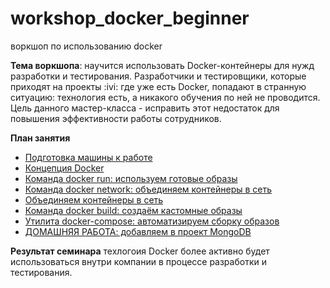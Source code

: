 # workshop_docker_beginner

воркшоп по использованию docker

**Тема воркшопа**: научится использовать Docker-контейнеры для нужд разработки и тестирования.
Разработчики и тестировщики, которые приходят на проекты :ivi: где уже есть Docker, попадают в странную ситуацию: технология есть, а никакого обучения по ней не проводится. Цель данного мастер-класса - исправить этот недостаток для повышения эффективности работы сотрудников.

**План занятия**
* [Подготовка машины к работе](./slides/environment_start_up.md)
* [Концепция Docker](./slides/docker_intro.md)
* [Команда docker run: используем готовые образы](./slides/docker_run.md)
* [Команда docker network: объединяем контейнеры в сеть](./slides/docker_network.md)
* [Объединяем контейнеры в сеть](./slides/container_connection.md)
* [Команда docker build: создаём кастомные образы](./slides/docker_build.md)
* [Утилита docker-compose: автоматизируем сборку образов](./slides/docker_compose.md)
* [ДОМАШНЯЯ РАБОТА: добавляем в проект MongoDB](./slides/docker_mongo_hw.md)

**Результат семинара** техлогоия Docker более активно будет использоваться внутри компании в процессе разработки и тестирования.